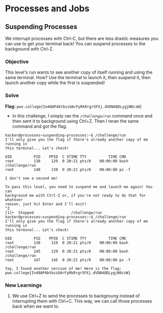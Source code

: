 # Processes and Jobs

## Suspending Processes
We interrupt processes with Ctrl-C, but there are less drastic measures you can use to get your terminal back! You can suspend processes to the background with Ctrl-Z.

### Objective
This level's run wants to see another copy of itself running and using the same terminal. How? Use the terminal to launch it, then suspend it, then launch another copy while the first is suspended!

### Solve
**Flag:** `pwn.college{In48AP4btbszUArFyRkRrgr5FXj.dVDN4QDLygjN0czW}`

- In this challenge, I simply ran the `/challenge/run` command once and then sent it to background using Ctrl+Z. Then I reran the same command and got the flag.

```
hacker@processes~suspending-processes:~$ /challenge/run
I'll only give you the flag if there's already another copy of me running in
this terminal... Let's check!

UID          PID    PPID  C STIME TTY          TIME CMD
root         138     129  0 20:21 pts/0    00:00:00 bash /challenge/run
root         140     138  0 20:21 pts/0    00:00:00 ps -f

I don't see a second me!

To pass this level, you need to suspend me and launch me again! You can
background me with Ctrl-Z or, if you're not ready to do that for whatever
reason, just hit Enter and I'll exit!
^Z
[1]+  Stopped                 /challenge/run
hacker@processes~suspending-processes:~$ /challenge/run
I'll only give you the flag if there's already another copy of me running in
this terminal... Let's check!

UID          PID    PPID  C STIME TTY          TIME CMD
root         138     129  0 20:21 pts/0    00:00:00 bash /challenge/run
root         145     129  0 20:21 pts/0    00:00:00 bash /challenge/run
root         147     145  0 20:21 pts/0    00:00:00 ps -f

Yay, I found another version of me! Here is the flag:
pwn.college{In48AP4btbszUArFyRkRrgr5FXj.dVDN4QDLygjN0czW}
```

### New Learnings
1. We use Ctrl+Z to send the processes to backgroung instead of interrupting them with Ctrl+C. This way, we can call those processes back when we want to.
